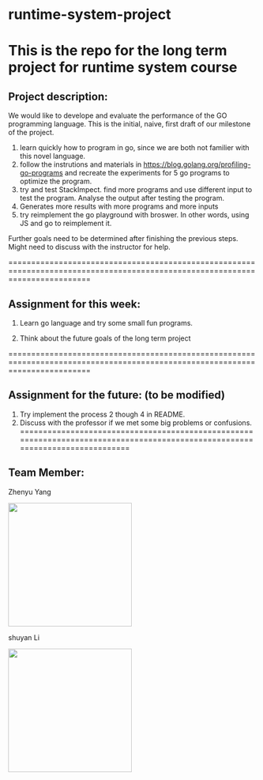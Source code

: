 # runtime-system-project

This is the repo for the long term project for runtime system course
==============================================================================================================================

## Project description:

We would like to develope and evaluate the performance of the GO programming language.  This is the initial, naive, first draft of our milestone of the project.

1. learn quickly how to program in go, since we are both not familier with this novel language.
2. follow the instrutions and materials in https://blog.golang.org/profiling-go-programs and recreate the experiments for 5 go programs to optimize the program. 
3. try and test StackImpect. find more programs and use different input to test the program. Analyse the output after testing the program.
4. Generates more results with more programs and more inputs
5. try reimplement the go playground with broswer. In other words, using JS and go to reimplement it.

Further goals need to be determined after finishing the previous steps. Might need to discuss with the instructor for help.

==============================================================================================================================

## Assignment for this week:

1. Learn go language and try some small fun programs.

2. Think about the future goals of the long term project

==============================================================================================================================

## Assignment for the future: (to be modified)

1. Try implement the process 2 though 4 in README. 
2. Discuss with the professor if we met some big problems or confusions.
==============================================================================================================================
## Team Member:

Zhenyu Yang


<img src="https://www.dropbox.com/s/y774sw8l5ph6h8a/unspecified.jpg?dl=0" height="250" />



shuyan Li


<img src="https://dl.dropbox.com/s/btfxgoaqfj2x8zj/shuyan.jpg?dl=0" height="250" />
